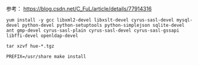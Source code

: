 参考： https://blog.csdn.net/C_FuL/article/details/77914316

```
yum install -y gcc libxml2-devel libxslt-devel cyrus-sasl-devel mysql-devel python-devel python-setuptools python-simplejson sqlite-devel ant gmp-devel cyrus-sasl-plain cyrus-sasl-devel cyrus-sasl-gssapi libffi-devel openldap-devel

tar xzvf hue-*.tgz

PREFIX=/usr/share make install


```

